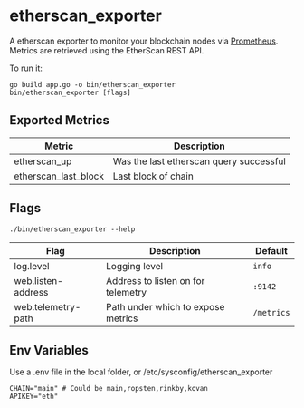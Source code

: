 # etherscan_exporter
A etherscan exporter to monitor your blockchain nodes via [Prometheus](https://prometheus.io).
Metrics are retrieved using the EtherScan REST API.

To run it:

    go build app.go -o bin/etherscan_exporter
    bin/etherscan_exporter [flags]

## Exported Metrics
| Metric | Description |
| ------ | ------- |
| etherscan_up | Was the last etherscan query successful |
| etherscan_last_block | Last block of chain |

## Flags
    ./bin/etherscan_exporter --help

| Flag | Description | Default |
| ---- | ----------- | ------- |
| log.level | Logging level | `info` |
| web.listen-address | Address to listen on for telemetry | `:9142` |
| web.telemetry-path | Path under which to expose metrics | `/metrics` |

## Env Variables

Use a .env file in the local folder, or /etc/sysconfig/etherscan_exporter
```
CHAIN="main" # Could be main,ropsten,rinkby,kovan
APIKEY="eth"
```